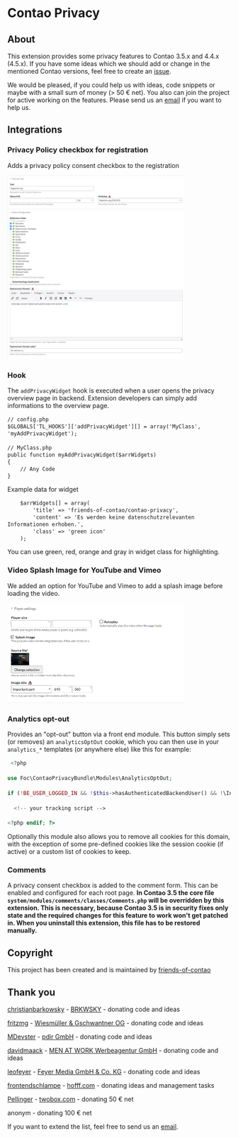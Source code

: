 # Contao Privacy

## About

This extension provides some privacy features to Contao 3.5.x and 4.4.x (4.5.x). If you have some ideas which we should add or change in the mentioned Contao versions, feel free to create an [issue](https://github.com/friends-of-contao/contao-privacy/issues).

We would be pleased, if you could help us with ideas, code snippets or maybe with a small sum of money (> 50 € net). You also can join the project for active working on the features. Please send us an [email](mailto:nick@hofff.com) if you want to help us.

## Integrations

### Privacy Policy checkbox for registration

Adds a privacy policy consent checkbox to the registration

<img src="docs/checkbox-registration.png" width="400">

### Hook

The `addPrivacyWidget` hook is executed when a user opens the privacy overview page in backend.
Extension developers can simply add informations to the overview page.

    // config.php
    $GLOBALS['TL_HOOKS']['addPrivacyWidget'][] = array('MyClass', 'myAddPrivacyWidget');
    
    // MyClass.php
    public function myAddPrivacyWidget($arrWidgets)
    {
        // Any Code
    }

Example data for widget

        $arrWidgets[] = array(
            'title' => 'friends-of-contao/contao-privacy',
            'content' => 'Es werden keine datenschutzrelevanten Informationen erhoben.',
            'class' => 'green icon'
        );

You can use green, red, orange and gray in widget class for highlighting.

### Video Splash Image for YouTube and Vimeo

We added an option for YouTube and Vimeo to add a splash image before loading the video.

<img src="docs/video-2click.png" width="400">

### Analytics opt-out

Provides an "opt-out" button via a front end module. This button simply sets (or removes) an `analyticsOptOut` cookie, which you can then use in your `analytics_*` templates (or anywhere else) like this for example:
```php
 <?php 

use Foc\ContaoPrivacyBundle\Modules\AnalyticsOptOut;

if (!BE_USER_LOGGED_IN && !$this->hasAuthenticatedBackendUser() && !\Input::cookie(AnalyticsOptOut::COOKIE_NAME)): ?>

  <!-- your tracking script -->

<?php endif; ?>
```
Optionally this module also allows you to remove all cookies for this domain, with the exception of some pre-defined cookies like the session cookie (if active) or a custom list of cookies to keep.

### Comments

A privacy consent checkbox is added to the comment form. This can be enabled and configured for each root page.
**In Contao 3.5 the core file `system/modules/comments/classes/Comments.php` will be overridden by this extension.
This is necessary, because Contao 3.5 is in security fixes only state and the required changes for this feature to work
won't get patched in. When you uninstall this extension, this file has to be restored manually.**

## Copyright

This project has been created and is maintained by [friends-of-contao](https://github.com/friends-of-contao)

## Thank you

[christianbarkowsky](https://github.com/christianbarkowsky) - [BRKWSKY](https://brkwsky.de) - donating code and ideas

[fritzmg](https://github.com/fritzmg) - [Wiesmüller & Gschwantner OG](https://www.inspiredminds.at) - donating code and ideas

[MDevster](https://github.com/MDevster) - [pdir GmbH](https://pdir.de) - donating code and ideas

[davidmaack](https://github.com/davidmaack) - [MEN AT WORK Werbeagentur GmbH](https://www.men-at-work.de) - donating code and ideas

[leofeyer](https://github.com/leofeyer) - [Feyer Media GmbH & Co. KG](https://hostingwerk.de) - donating code and ideas

[frontendschlampe](https://github.com/frontendschlampe) - [hofff.com](https://www.hofff.com) - donating ideas and management tasks

[Pellinger](https://github.com/Pellinger) - [twobox.com](http://www.twobox.com) - donating 50 € net

anonym - donating 100 € net

If you want to extend the list, feel free to send us an [email](mailto:nick@hofff.com).

